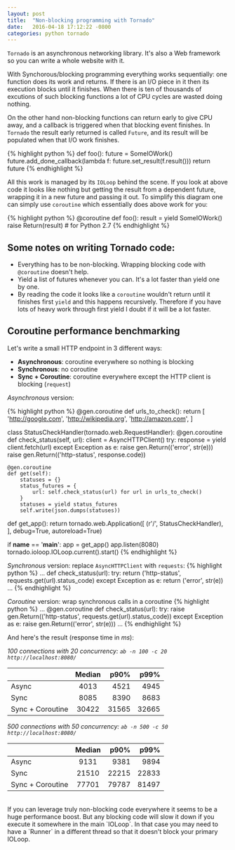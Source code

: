 ```yaml
---
layout: post
title:  "Non-blocking programming with Tornado"
date:   2016-04-18 17:12:22 -0800
categories: python tornado
---
```

`Tornado` is an asynchronous networking library. It's also a Web framework so you can write a whole website with it.

With Synchorous/blocking programming everything works sequentially: one function does its work and returns. If there is an I/O piece in it then its execution blocks until it finishes. When there is ten of thousands of excutions of such blocking functions a lot of CPU cycles are wasted doing nothing.

On the other hand non-blocking functions can return early to give CPU away, and a callback is triggered when that blocking event finishes. In `Tornado` the result early returned is called `Future`, and its result will be populated when that I/O work finishes.


{% highlight python %}
def foo():
    future = SomeIOWork()
    future.add_done_callback(lambda f: future.set_result(f.result()))
    return future
{% endhighlight %}

All this work is managed by its `IOLoop` behind the scene. If you look at above code it looks like nothing but getting the result from a dependent future, wrapping it in a new future and passing it out. To simplify this diagram one can simply use `coroutine` which essentially does above work for you:

{% highlight python %}
@coroutine
def foo():
    result = yield SomeIOWork()
    raise Return(result)  # for Python 2.7
{% endhighlight %}

## Some notes on writing Tornado code:
* Everything has to be non-blocking. Wrapping blocking code with `@coroutine` doesn't help.
* Yield a list of futures whenever you can. It's a lot faster than yield one by one.
* By reading the code it looks like a `coroutine` wouldn't return until it finishes first `yield` and this happens recursively. Therefore if you have lots of heavy work through first yield I doubt if it will be a lot faster.

## Coroutine performance benchmarking
Let's write a small HTTP endpoint in 3 different ways:

* **Asynchronous**: coroutine everywhere so nothing is blocking
* **Synchronous**: no coroutine
* **Sync + Coroutine**: coroutine everywhere except the HTTP client is blocking (`request`)

*Asynchronous* version:

{% highlight python %}
@gen.coroutine
def urls_to_check():
    return [
        'http://google.com',
        'http://wikipedia.org',
        'http://amazon.com',
    ]


class StatusCheckHandler(tornado.web.RequestHandler):
    @gen.coroutine
    def check_status(self, url):
        client = AsyncHTTPClient()
        try:
            response = yield client.fetch(url)
        except Exception as e:
            raise gen.Return(('error', str(e)))
        raise gen.Return(('http-status', response.code))

    @gen.coroutine
    def get(self):
        statuses = {}
        status_futures = {
            url: self.check_status(url) for url in urls_to_check()
        }
        statuses = yield status_futures
        self.write(json.dumps(statuses))

def get_app():
    return tornado.web.Application([
        (r'/', StatusCheckHandler),
    ], debug=True, autoreload=True)

if __name__ == '__main__':
    app = get_app()
    app.listen(8080)
    tornado.ioloop.IOLoop.current().start()
{% endhighlight %}

*Synchronous* version: replace `AsyncHTTPClient` with `requests`:
{% highlight python %}
...
def check_status(url):
    try:
        return ('http-status', requests.get(url).status_code)
    except Exception as e:
        return ('error', str(e))
...
{% endhighlight %}

*Coroutine* version: wrap synchronous calls in a coroutine
{% highlight python %}
...
@gen.coroutine
def check_status(url):
    try:
        raise gen.Return(('http-status', requests.get(url).status_code))
    except Exception as e:
        raise gen.Return(('error', str(e)))
...
{% endhighlight %}

And here's the result (response time in *ms*):

*100 connections with 20 concurrency: `ab -n 100 -c 20 http://localhost:8080/`*

|         | Median           | p90%  | p99% |
| ------------- |:-------------:| -----:| -----:|
| Async | 4013 | 4521 | 4945 |
| Sync | 8085 | 8390 | 8683 |
| Sync + Coroutine | 30422 | 31565 | 32665 |


*500 connections with 50 concurrency: `ab -n 500 -c 50 http://localhost:8080/`*

| | Median           | p90%  | p99% |
| ------------- |:-------------:| -----:| -----:|
| Async | 9131 | 9381 | 9894 |
| Sync | 21510 | 22215 | 22833 |
| Sync + Coroutine | 77701 | 79787 | 81497 |

<br/>
If you can leverage truly non-blocking code everywhere it seems to be a huge performance boost. But any blocking code will slow it down if you execute it somewhere in the main `IOLoop`. In that case you may need to have a `Runner` in a different thread so that it doesn't block your primary IOLoop.
